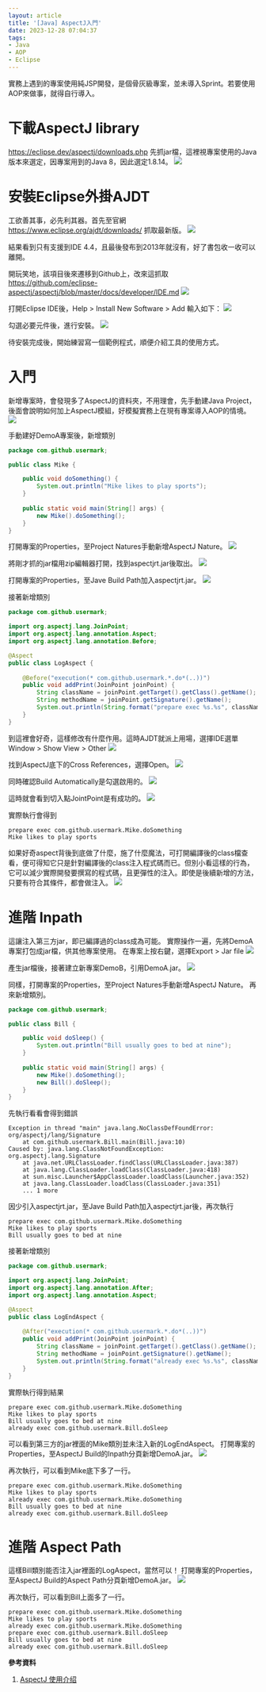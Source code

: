 ```yaml
---
layout: article
title: '[Java] AspectJ入門'
date: 2023-12-28 07:04:37
tags:
- Java
- AOP
- Eclipse
---
```

實務上遇到的專案使用純JSP開發，是個骨灰級專案，並未導入Sprint。若要使用AOP來做事，就得自行導入。
<!--more-->

# 下載AspectJ library

<https://eclipse.dev/aspectj/downloads.php>
先抓jar檔，這裡視專案使用的Java版本來選定，因專案用到的Java 8，因此選定1.8.14。
![](/assets/download_aspectj_lib.png)

# 安裝Eclipse外掛AJDT

工欲善其事，必先利其器。首先至官網 <https://www.eclipse.org/ajdt/downloads/> 抓取最新版。
![](/assets/ajdt_old.png)

結果看到只有支援到IDE 4.4，且最後發布到2013年就沒有，好了書包收一收可以離開。

開玩笑地，該項目後來遷移到Github上，改來這抓取
<https://github.com/eclipse-aspectj/aspectj/blob/master/docs/developer/IDE.md>
![](/assets/ajdt.png)

打開Eclipse IDE後，Help > Install New Software > Add 輸入如下：
![](/assets/add_ajdt.png)

勾選必要元件後，進行安裝。
![](/assets/add_ajdt_next.png)

待安裝完成後，開始練習寫一個範例程式，順便介紹工具的使用方式。

# 入門

新增專案時，會發現多了AspectJ的資料夾，不用理會，先手動建Java Project，後面會說明如何加上AspectJ模組，好模擬實務上在現有專案導入AOP的情境。
![](/assets/wizard.png)

手動建好DemoA專案後，新增類別
```java
package com.github.usermark;

public class Mike {

    public void doSomething() {
        System.out.println("Mike likes to play sports");
    }
    
    public static void main(String[] args) {
        new Mike().doSomething();
    }
}
```

打開專案的Properties，至Project Natures手動新增AspectJ Nature。
![](/assets/eclipse_add_aspectj.png)

將剛才抓的jar檔用zip編輯器打開，找到aspectjrt.jar後取出。
![](/assets/aj_lib.png)

打開專案的Properties，至Jave Build Path加入aspectjrt.jar。
![](/assets/add_aj_lib.png)

接著新增類別
```java
package com.github.usermark;

import org.aspectj.lang.JoinPoint;
import org.aspectj.lang.annotation.Aspect;
import org.aspectj.lang.annotation.Before;

@Aspect
public class LogAspect {
    
    @Before("execution(* com.github.usermark.*.do*(..))")
    public void addPrint(JoinPoint joinPoint) {
        String className = joinPoint.getTarget().getClass().getName();
        String methodName = joinPoint.getSignature().getName();
        System.out.println(String.format("prepare exec %s.%s", className, methodName));    
    }
}
```

到這裡會好奇，這樣修改有什麼作用。這時AJDT就派上用場，選擇IDE選單 Window > Show View > Other
![](/assets/show_aj_view.png)

找到AspectJ底下的Cross References，選擇Open。
![](/assets/show_aj_view2.png)

同時確認Build Automatically是勾選啟用的。
![](/assets/build_auto.png)

這時就會看到切入點JointPoint是有成功的。
![](/assets/show_aj_view3.png)

實際執行會得到
```
prepare exec com.github.usermark.Mike.doSomething
Mike likes to play sports
```

如果好奇aspect背後到底做了什麼，施了什麼魔法，可打開編譯後的class檔查看，便可得知它只是針對編譯後的class注入程式碼而已。但別小看這樣的行為，它可以減少實際開發要撰寫的程式碼，且更彈性的注入。即使是後續新增的方法，只要有符合其條件，都會做注入。
![](/assets/mike_class_de.png)

# 進階 Inpath

這讓注入第三方jar，即已編譯過的class成為可能。
實際操作一遍，先將DemoA專案打包成jar檔，供其他專案使用。
在專案上按右鍵，選擇Export > Jar file
![](/assets/export_jar.png)

產生jar檔後，接著建立新專案DemoB，引用DemoA.jar。
![](/assets/add_demoa_lib.png)

同樣，打開專案的Properties，至Project Natures手動新增AspectJ Nature。
再來新增類別。
```java
package com.github.usermark;

public class Bill {

    public void doSleep() {
        System.out.println("Bill usually goes to bed at nine");
    }
    
    public static void main(String[] args) {
        new Mike().doSomething();
        new Bill().doSleep();
    }
}
```

先執行看看會得到錯誤
```
Exception in thread "main" java.lang.NoClassDefFoundError: org/aspectj/lang/Signature
    at com.github.usermark.Bill.main(Bill.java:10)
Caused by: java.lang.ClassNotFoundException: org.aspectj.lang.Signature
    at java.net.URLClassLoader.findClass(URLClassLoader.java:387)
    at java.lang.ClassLoader.loadClass(ClassLoader.java:418)
    at sun.misc.Launcher$AppClassLoader.loadClass(Launcher.java:352)
    at java.lang.ClassLoader.loadClass(ClassLoader.java:351)
    ... 1 more
```

因少引入aspectjrt.jar，至Jave Build Path加入aspectjrt.jar後，再次執行
```
prepare exec com.github.usermark.Mike.doSomething
Mike likes to play sports
Bill usually goes to bed at nine
```

接著新增類別
```java
package com.github.usermark;

import org.aspectj.lang.JoinPoint;
import org.aspectj.lang.annotation.After;
import org.aspectj.lang.annotation.Aspect;

@Aspect
public class LogEndAspect {
    
    @After("execution(* com.github.usermark.*.do*(..))")
    public void addPrint(JoinPoint joinPoint) {
        String className = joinPoint.getTarget().getClass().getName();
        String methodName = joinPoint.getSignature().getName();
        System.out.println(String.format("already exec %s.%s", className, methodName));    
    }
}
```

實際執行得到結果
```
prepare exec com.github.usermark.Mike.doSomething
Mike likes to play sports
Bill usually goes to bed at nine
already exec com.github.usermark.Bill.doSleep
```

可以看到第三方的jar裡面的Mike類別並未注入新的LogEndAspect。
打開專案的Properties，至AspectJ Build的Inpath分頁新增DemoA.jar。
![](/assets/inpath.png)

再次執行，可以看到Mike底下多了一行。
```
prepare exec com.github.usermark.Mike.doSomething
Mike likes to play sports
already exec com.github.usermark.Mike.doSomething
Bill usually goes to bed at nine
already exec com.github.usermark.Bill.doSleep
```

# 進階 Aspect Path

這樣Bill類別能否注入jar裡面的LogAspect，當然可以！
打開專案的Properties，至AspectJ Build的Aspect Path分頁新增DemoA.jar。
![](/assets/aspect_path.png)

再次執行，可以看到Bill上面多了一行。
```
prepare exec com.github.usermark.Mike.doSomething
Mike likes to play sports
already exec com.github.usermark.Mike.doSomething
prepare exec com.github.usermark.Bill.doSleep
Bill usually goes to bed at nine
already exec com.github.usermark.Bill.doSleep
```

**參考資料**
1. [AspectJ 使用介绍](https://javadoop.com/post/aspectj)